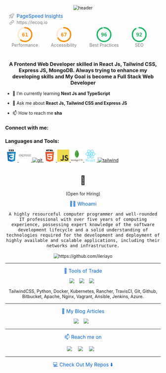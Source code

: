 <div align="center">
  <img src="https://i.ibb.co/g45YRqP/Screenshot-134.png" alt="header"/>
</div>

<svg xmlns="http://www.w3.org/2000/svg" width="480" height="137" class="">
    <defs>
        <style/>
    </defs>
    <style>@keyframes animation-gauge{0%{stroke-dasharray:0 329}}@keyframes animation-rainbow{0%,to{color:#7f00ff;fill:#7f00ff}14%{color:#a933ff;fill:#a933ff}29%{color:#007fff;fill:#007fff}43%{color:#00ff7f;fill:#00ff7f}57%{color:#ff0;fill:#ff0}71%{color:#ff7f00;fill:#ff7f00}86%{color:red;fill:red}}svg{font-family:-apple-system,BlinkMacSystemFont,Segoe UI,Helvetica,Arial,sans-serif,Apple Color Emoji,Segoe UI Emoji;font-size:14px;color:#777}h2{margin:8px 0 2px;padding:0;color:#0366d6;font-weight:400;font-size:16px}.gauge text,h2 svg{fill:currentColor}section&gt;.field{margin-left:5px;margin-right:5px}.field{display:flex;align-items:center;margin-bottom:2px;white-space:nowrap}.field svg{margin:0 8px;fill:#959da5;flex-shrink:0}.row{display:flex;flex-wrap:wrap}.row section{flex:1 1 0}.column{display:flex;flex-direction:column;align-items:center}#metrics-end,.fill-width{width:100%}.categories,.category{display:flex;align-items:center}.categories{justify-content:space-around;margin-top:4px}.category{flex-direction:column;flex:1 1 0}.gauge{stroke-linecap:round;fill:none}.gauge.high{color:#18b663}.gauge.average{color:#fb8c00}.gauge-arc,.gauge-base{stroke:currentColor;stroke-width:10}.gauge-base{stroke-opacity:.2}.gauge-arc{fill:none;stroke-dashoffset:0;animation-delay:250ms;animation:animation-gauge 1s ease forwards}.gauge text{font-size:40px;font-family:monospace;text-anchor:middle;font-weight:600}.gauge .title{font-size:18px;color:#777}:root{--color-calendar-graph-day-bg:#ebedf0;--color-calendar-graph-day-border:rgba(27,31,35,0.06);--color-calendar-graph-day-L1-bg:#9be9a8;--color-calendar-graph-day-L2-bg:#40c463;--color-calendar-graph-day-L3-bg:#30a14e;--color-calendar-graph-day-L4-bg:#216e39;--color-calendar-halloween-graph-day-L1-bg:#ffee4a;--color-calendar-halloween-graph-day-L2-bg:#ffc501;--color-calendar-halloween-graph-day-L3-bg:#fe9600;--color-calendar-halloween-graph-day-L4-bg:#03001c;--color-calendar-winter-graph-day-L1-bg:#0a3069;--color-calendar-winter-graph-day-L2-bg:#0969da;--color-calendar-winter-graph-day-L3-bg:#54aeff;--color-calendar-winter-graph-day-L4-bg:#b6e3ff;--color-calendar-graph-day-L4-border:rgba(27,31,35,0.06);--color-calendar-graph-day-L3-border:rgba(27,31,35,0.06);--color-calendar-graph-day-L2-border:rgba(27,31,35,0.06);--color-calendar-graph-day-L1-border:rgba(27,31,35,0.06)}</style>
    <style/>
    <foreignObject x="0" y="0" width="100%" height="100%">
        <div xmlns="http://www.w3.org/1999/xhtml" xmlns:xlink="http://www.w3.org/1999/xlink" class="items-wrapper">
            <div class="row">
                <section>
                    <h2 class="field">
                        <svg xmlns="http://www.w3.org/2000/svg" viewBox="0 0 16 16" width="16" height="16">
                            <path fill-rule="evenodd" d="M14.064 0a8.75 8.75 0 00-6.187 2.563l-.459.458c-.314.314-.616.641-.904.979H3.31a1.75 1.75 0 00-1.49.833L.11 7.607a.75.75 0 00.418 1.11l3.102.954c.037.051.079.1.124.145l2.429 2.428c.046.046.094.088.145.125l.954 3.102a.75.75 0 001.11.418l2.774-1.707a1.75 1.75 0 00.833-1.49V9.485c.338-.288.665-.59.979-.904l.458-.459A8.75 8.75 0 0016 1.936V1.75A1.75 1.75 0 0014.25 0h-.186zM10.5 10.625c-.088.06-.177.118-.266.175l-2.35 1.521.548 1.783 1.949-1.2a.25.25 0 00.119-.213v-2.066zM3.678 8.116L5.2 5.766c.058-.09.117-.178.176-.266H3.309a.25.25 0 00-.213.119l-1.2 1.95 1.782.547zm5.26-4.493A7.25 7.25 0 0114.063 1.5h.186a.25.25 0 01.25.25v.186a7.25 7.25 0 01-2.123 5.127l-.459.458a15.21 15.21 0 01-2.499 2.02l-2.317 1.5-2.143-2.143 1.5-2.317a15.25 15.25 0 012.02-2.5l.458-.458h.002zM12 5a1 1 0 11-2 0 1 1 0 012 0zm-8.44 9.56a1.5 1.5 0 10-2.12-2.12c-.734.73-1.047 2.332-1.15 3.003a.23.23 0 00.265.265c.671-.103 2.273-.416 3.005-1.148z"/>
                        </svg>
                        PageSpeed Insights
                    </h2>
                    <div class="field">
                        <svg xmlns="http://www.w3.org/2000/svg" viewBox="0 0 16 16" width="16" height="16">
                            <path fill-rule="evenodd" d="M7.775 3.275a.75.75 0 001.06 1.06l1.25-1.25a2 2 0 112.83 2.83l-2.5 2.5a2 2 0 01-2.83 0 .75.75 0 00-1.06 1.06 3.5 3.5 0 004.95 0l2.5-2.5a3.5 3.5 0 00-4.95-4.95l-1.25 1.25zm-4.69 9.64a2 2 0 010-2.83l2.5-2.5a2 2 0 012.83 0 .75.75 0 001.06-1.06 3.5 3.5 0 00-4.95 0l-2.5 2.5a3.5 3.5 0 004.95 4.95l1.25-1.25a.75.75 0 00-1.06-1.06l-1.25 1.25a2 2 0 01-2.83 0z"/>
                        </svg>
                        https://lecoq.io
                    </div>
                </section>
            </div>
            <section>
                <div class="row fill-width">
                    <section class="categories">
                        <div class="category column">
                            <svg xmlns="http://www.w3.org/2000/svg" viewBox="0 0 120 120" width="50" height="50" class="gauge average">
                                <circle class="gauge-base" r="53" cx="60" cy="60"/>
                                <circle class="gauge-arc" transform="rotate(-90 60 60)" r="53" cx="60" cy="60" stroke-dasharray="200.69 329"/>
                                <text x="60" y="60" dominant-baseline="central">61</text>
                            </svg>
                            <span class="title">Performance</span>
                        </div>
                        <div class="category column">
                            <svg xmlns="http://www.w3.org/2000/svg" viewBox="0 0 120 120" width="50" height="50" class="gauge average">
                                <circle class="gauge-base" r="53" cx="60" cy="60"/>
                                <circle class="gauge-arc" transform="rotate(-90 60 60)" r="53" cx="60" cy="60" stroke-dasharray="220.43 329"/>
                                <text x="60" y="60" dominant-baseline="central">67</text>
                            </svg>
                            <span class="title">Accessibility</span>
                        </div>
                        <div class="category column">
                            <svg xmlns="http://www.w3.org/2000/svg" viewBox="0 0 120 120" width="50" height="50" class="gauge high">
                                <circle class="gauge-base" r="53" cx="60" cy="60"/>
                                <circle class="gauge-arc" transform="rotate(-90 60 60)" r="53" cx="60" cy="60" stroke-dasharray="315.84 329"/>
                                <text x="60" y="60" dominant-baseline="central">96</text>
                            </svg>
                            <span class="title">Best Practices</span>
                        </div>
                        <div class="category column">
                            <svg xmlns="http://www.w3.org/2000/svg" viewBox="0 0 120 120" width="50" height="50" class="gauge high">
                                <circle class="gauge-base" r="53" cx="60" cy="60"/>
                                <circle class="gauge-arc" transform="rotate(-90 60 60)" r="53" cx="60" cy="60" stroke-dasharray="302.68 329"/>
                                <text x="60" y="60" dominant-baseline="central">92</text>
                            </svg>
                            <span class="title">SEO</span>
                        </div>
                    </section>
                </div>
            </section>
        </div>
        <div xmlns="http://www.w3.org/1999/xhtml" id="metrics-end"></div>
    </foreignObject>
</svg>
<h3 align="center">A Frontend Web Developer skilled in React Js, Tailwind CSS, Express JS, MongoDB. Always trying to enhance my developing skills and My Goal is become a Full Stack Web Developer</h3>

- 🌱 I’m currently learning **Next Js and TypeScript**

- 💬 Ask me about **React Js, Tailwind CSS and Express JS**

- 📫 How to reach me **sha**

<h3 align="left">Connect with me:</h3>
<p align="left">
</p>

<h3 align="left">Languages and Tools:</h3>
<p align="left"> <a href="https://www.w3schools.com/css/" target="_blank" rel="noreferrer"> <img src="https://raw.githubusercontent.com/devicons/devicon/master/icons/css3/css3-original-wordmark.svg" alt="css3" width="40" height="40"/> </a> <a href="https://expressjs.com" target="_blank" rel="noreferrer"> <img src="https://raw.githubusercontent.com/devicons/devicon/master/icons/express/express-original-wordmark.svg" alt="express" width="40" height="40"/> </a> <a href="https://git-scm.com/" target="_blank" rel="noreferrer"> <img src="https://www.vectorlogo.zone/logos/git-scm/git-scm-icon.svg" alt="git" width="40" height="40"/> </a> <a href="https://www.w3.org/html/" target="_blank" rel="noreferrer"> <img src="https://raw.githubusercontent.com/devicons/devicon/master/icons/html5/html5-original-wordmark.svg" alt="html5" width="40" height="40"/> </a> <a href="https://developer.mozilla.org/en-US/docs/Web/JavaScript" target="_blank" rel="noreferrer"> <img src="https://raw.githubusercontent.com/devicons/devicon/master/icons/javascript/javascript-original.svg" alt="javascript" width="40" height="40"/> </a> <a href="https://www.mongodb.com/" target="_blank" rel="noreferrer"> <img src="https://raw.githubusercontent.com/devicons/devicon/master/icons/mongodb/mongodb-original-wordmark.svg" alt="mongodb" width="40" height="40"/> </a> <a href="https://reactjs.org/" target="_blank" rel="noreferrer"> <img src="https://raw.githubusercontent.com/devicons/devicon/master/icons/react/react-original-wordmark.svg" alt="react" width="40" height="40"/> </a> <a href="https://tailwindcss.com/" target="_blank" rel="noreferrer"> <img src="https://www.vectorlogo.zone/logos/tailwindcss/tailwindcss-icon.svg" alt="tailwind" width="40" height="40"/> </a> </p>

<!--
**Ileriayo/ileriayo** is a ✨ _special_ ✨ repository because its `README.md` (this file) appears on your GitHub profile.
--->  

<h1 align="center"> 👋 </h1>

<p align="center"> (Open for Hiring)</p>

<h2 align="center"> 👨‍💻 Whoami</h2>
<p align="center">
  <samp>A highly resourceful computer programmer and well-rounded IT professional with over five years of computing experience, possessing expert knowledge of the software development lifecycle and a solid understanding of technologies required for the development and deployment of highly available and scalable applications, including their networks and infrastructure.
  </samp>
  <br> <br>
  <img src="https://komarev.com/ghpvc/?username=ileriayo" alt="https://github.com/ileriayo" />
</p>

<hr>

<h2 align="center"> 🔭 Tools of Trade</h2>
<p align="center">
  <img src="https://img.shields.io/badge/node.js%20-%2343853D.svg?&style=for-the-badge&logo=node.js&logoColor=white" />&nbsp;&nbsp;&nbsp;
  <img src="https://img.shields.io/badge/react%20-%2300D9FF.svg?&style=for-the-badge&logo=react&logoColor=white" />&nbsp;&nbsp;&nbsp;
  <img src="https://img.shields.io/badge/tailwind-css%20-%231572B6.svg?&style=for-the-badge&logo=tailwind-css&logoColor=white" />&nbsp;&nbsp;
</p>
<p align="center">TailwindCSS, Python, Docker, Kubernetes, Rancher, TravisCI, Git, Github, Bitbucket, Apache, Nginx, Vagrant, Ansible, Jenkins, Azure.</p>

<hr>

<h2 align="center">💬 My Blog Articles</h2>
<p align="center" align='right'>
  <a target="_blank"href="https://dev.to/ileriayo"><img src="https://img.shields.io/badge/dev.to-%2312100E.svg?&style=for-the-badge&logo=dev.to&logoColor=white" /></a>&nbsp;&nbsp;&nbsp;
  <a target="_blank"href="https://medium.com/@ileriayoadebiyi"><img src="https://img.shields.io/badge/Medium%20-%231572B6.svg?&style=for-the-badge&logo=medium&logoColor=white" /></a>&nbsp;&nbsp;&nbsp;
</p>

<hr>

<h2  align="center">📫 Reach me on</h2>
<p align="center">
  <a target="_blank"href="https://www.linkedin.com/in/ileriayo-adebiyi-0328b1101/"><img src="https://img.shields.io/badge/linkedin-%230077B5.svg?&style=for-the-badge&logo=linkedin&logoColor=white" /></a>&nbsp;&nbsp;&nbsp;&nbsp;
  <a target="_blank"href="https://twitter.com/ileriayooo"><img src="https://img.shields.io/badge/twitter-%231DA1F2.svg?&style=for-the-badge&logo=twitter&logoColor=white" /></a>&nbsp;&nbsp;&nbsp;&nbsp;
  <a href="mailto:ileriayoadebiyi@gmail.com?subject=Hello%20Ileri,%20From%20Github"><img src="https://img.shields.io/badge/gmail-%23D14836.svg?&style=for-the-badge&logo=gmail&logoColor=white" /></a>&nbsp;&nbsp;&nbsp;&nbsp;
</p>

<hr>

<h2  align="center">💻 Check Out My Repos ⬇️ </h2>
